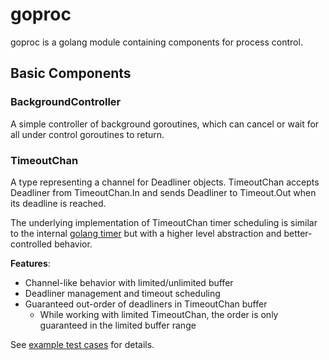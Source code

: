 # goproc

goproc is a golang module containing components for process control.

## Basic Components

### BackgroundController

A simple controller of background goroutines, which can cancel or wait for all under control goroutines to return.

### TimeoutChan

A type representing a channel for Deadliner objects. TimeoutChan accepts Deadliner from TimeoutChan.In and sends Deadliner to Timeout.Out when its deadline is reached.

The underlying implementation of TimeoutChan timer scheduling is similar to the internal [golang timer](https://blog.gopheracademy.com/advent-2016/go-timers/) but with a higher level abstraction and better-controlled behavior.

**Features**:

- Channel-like behavior with limited/unlimited buffer
- Deadliner management and timeout scheduling
- Guaranteed out-order of deadliners in TimeoutChan buffer
  - While working with limited TimeoutChan, the order is only guaranteed in the limited buffer range
  
See [example test cases](timeout_chan_test.go) for details.
